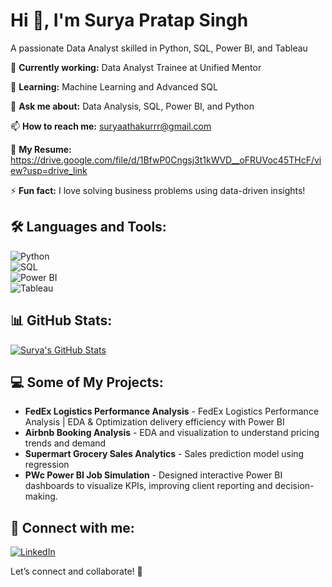 # Hi 👋, I'm Surya Pratap Singh  
A passionate Data Analyst skilled in Python, SQL, Power BI, and Tableau  

🔭 **Currently working:** Data Analyst Trainee at Unified Mentor

🌱 **Learning:** Machine Learning and Advanced SQL

💬 **Ask me about:** Data Analysis, SQL, Power BI, and Python 

📫 **How to reach me:** suryaathakurrr@gmail.com  

📄 **My Resume:** https://drive.google.com/file/d/1BfwP0Cngsj3t1kWVD__oFRUVoc45THcF/view?usp=drive_link

⚡ **Fun fact:** I love solving business problems using data-driven insights!  

## 🛠️ Languages and Tools:
![Python](https://img.shields.io/badge/Python-3776AB?style=for-the-badge&logo=python&logoColor=white)  
![SQL](https://img.shields.io/badge/SQL-CC2927?style=for-the-badge&logo=microsoft-sql-server&logoColor=white)  
![Power BI](https://img.shields.io/badge/Power%20BI-F2C811?style=for-the-badge&logo=power-bi&logoColor=black)  
![Tableau](https://img.shields.io/badge/Tableau-E97627?style=for-the-badge&logo=tableau&logoColor=white)  

## 📊 GitHub Stats:
[![Surya's GitHub Stats](https://github-readme-stats.vercel.app/api?username=surya333356&show_icons=true&theme=radical)](https://github.com/surya333356)


## 💻 Some of My Projects:

- **FedEx Logistics Performance Analysis** - FedEx Logistics Performance Analysis | EDA & Optimization delivery efficiency with Power BI 
- **Airbnb Booking Analysis** - EDA and visualization to understand pricing trends and demand  
- **Supermart Grocery Sales Analytics** - Sales prediction model using regression  
- **PWc Power BI Job Simulation** - Designed interactive Power BI dashboards to visualize KPIs, improving client reporting and decision-making.  
 

## 🤝 Connect with me:
[![LinkedIn](https://img.shields.io/badge/LinkedIn-0077B5?style=for-the-badge&logo=linkedin&logoColor=white)](https://www.linkedin.com/in/suryasingh77/)  


Let’s connect and collaborate! 🚀

